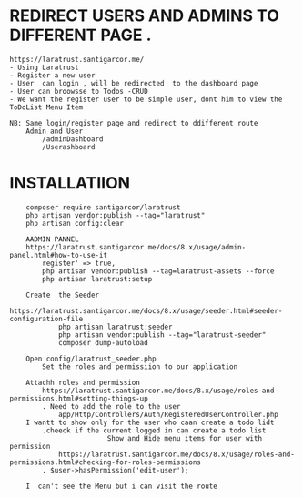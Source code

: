 # REDIRECT USERS AND ADMINS TO  DIFFERENT PAGE .
    https://laratrust.santigarcor.me/
    - Using Laratrust
    - Register a new user
    - User  can login , will be redirected  to the dashboard page
    - User can broowsse to Todos -CRUD
    - We want the register user to be simple user, dont him to view the ToDoList Menu Item

    NB: Same login/register page and redirect to ddifferent route
        Admin and User 
            /adminDashboard
            /Userashboard
        
# INSTALLATIION
        composer require santigarcor/laratrust
        php artisan vendor:publish --tag="laratrust"
        php artisan config:clear

        AADMIN PANNEL
        https://laratrust.santigarcor.me/docs/8.x/usage/admin-panel.html#how-to-use-it
            register' => true,
            php artisan vendor:publish --tag=laratrust-assets --force
            php artisan laratrust:setup

        Create  the Seeder
            https://laratrust.santigarcor.me/docs/8.x/usage/seeder.html#seeder-configuration-file
                php artisan laratrust:seeder
                php artisan vendor:publish --tag="laratrust-seeder"
                composer dump-autoload

        Open config/laratrust_seeder.php
            Set the roles and permissiion to our application

        Attachh roles and permission
            https://laratrust.santigarcor.me/docs/8.x/usage/roles-and-permissions.html#setting-things-up
            . Need to add the role to the user
                app/Http/Controllers/Auth/RegisteredUserController.php
        I wantt to show only for the user who caan create a todo lidt
            .cheeck if the current logged in can create a todo list
                            Show and Hide menu items for user with permission
                https://laratrust.santigarcor.me/docs/8.x/usage/roles-and-permissions.html#checking-for-roles-permissions
            . $user->hasPermission('edit-user'); 

        I  can't see the Menu but i can visit the route
